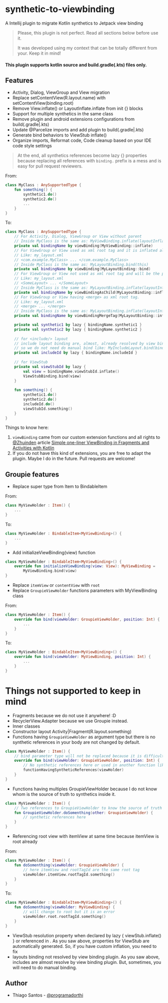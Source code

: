 # synthetic-to-viewbinding
A Intellij plugin to migrate Kotlin synthetics to Jetpack view binding

> Please, this plugin is not perfect. Read all sections below before use it.
> 
> It was developed using my context that can be totally different from your. Keep it in mind!

#### This plugin supports kotlin source and build.gradle(.kts) files only.

## Features

- Activity, Dialog, ViewGroup and View migration
- Replace setContentView(R.layout.name) with setContentView(binding.root)
- Remove View.inflate() or LayoutInflate.inflate from init {} blocks
- Support for multiple synthetics in the same class
- Remove plugin and android extensions configurations from build(.gradle|.kts)
- Update @Parcelize imports and add plugin to build(.gradle|.kts)
- Generate bind behaviors to ViewStub inflate()
- Organize imports, Reformat code, Code cleanup based on your IDE code style settings

> At the end, all synthetics references become lazy {} properties because replacing all references with `binding.` prefix is a mess and is easy for pull request reviewers.

From:
```kotlin
class MyClass : AnySupportedType {
    fun something() {
        synthetic1.do()
        synthetic2.do()
        ...
    }
}
```
To:
```kotlin
class MyClass : AnySupportedType {
    // For Activity, Dialog, ViewGroup or View without parent
    // Inside MyClass is the same as: MyViewBinding.inflate(layoutInflater)
    private val bindingName by viewBinding(MyViewBinding::inflate)
    // For ViewGroup or View used as xml root tag and it is inflated already
    // Like: my_layout.xml
    // <com.example.MyClass> ... </com.example.MyClass>
    // Inside MyClass is the same as: MyLayoutBinding.bind(this)
    private val bindingName by viewBinding(MyLayoutBinding::bind)
    // For ViewGroup or View not used as xml root tag and will be the parent
    // Like: my_layout.xml
    // <SomeLayout> ... </SomeLayout>
    // Inside MyClass is the same as: MyLayoutBinding.inflate(layoutInflater, this, true) 
    private val bindingName by viewBindingAsChild(MyLayoutBinding::inflate)
    // For ViewGroup or View having <merge> as xml root tag.
    // Like: my_layout.xml
    // <merge> ... </merge>
    // Inside MyClass is the same as: MyLayoutBinding.inflate(layoutInflater, this) 
    private val bindingName by viewBindingMergeTag(MyLayoutBinding::inflate)

    private val synthetic1 by lazy { bindingName.synthetic1 }
    private val synthetic2 by lazy { bindingName.synthetic2 }
    
    // for <include/> layout
    // include layout binding are, almost, already resolved by view binding plugin
    // so we do not need do manual bind like: MyIncludeLayout.bind(bindingName.root)
    private val includeId by lazy { bindingName.includeId }
    
    // for ViewStub
    private val viewStubId by lazy { 
        val view = bindingName.viewStubId.inflate()
        ViewStubBinding.bind(view)
    }
    
    fun something() {
        synthetic1.do()
        synthetic2.do()
        includeId.do()
        viewStubId.something()
    }
}
```

Things to know here:
1. `viewBinding` came from our custom extension functions and all rights to [@Zhuinden](https://github.com/Zhuinden/simple-stack) article [Simple one-liner ViewBinding in Fragments and Activities with Kotlin](https://medium.com/@Zhuinden/simple-one-liner-viewbinding-in-fragments-and-activities-with-kotlin-961430c6c07c)
2. If you do not have this kind of extensions, you are free to adapt the plugin. Maybe I do in the future. Pull requests are welcome!

## Groupie features

- Replace super type from Item to BindableItem<MyViewBinding>

From:
```kotlin
class MyViewHolder : Item() {
    ...
}
```
To:
```kotlin
class MyViewHolder : BindableItem<MyViewBinding>() {
    ...
}
```

- Add initializeViewBinding(view) function

```kotlin
class MyViewHolder : BindableItem<MyViewBinding>() {
    override fun initializeViewBinding(view: View): MyViewBinding =
        MyViewBinding.bind(view)
}
``` 

- Replace `itemView` or `contentView` with `root`
- Replace `GroupieViewHolder` functions parameters with MyViewBinding class

From:
```kotlin
class MyViewHolder : Item() {
    override fun bind(viewHolder: GroupieViewHolder, position: Int) {
        ...
    }
}
``` 
To:
```kotlin
class MyViewHolder : BindableItem<MyViewBinding>() {
    override fun bind(viewHolder: MyViewBinding, position: Int) {
        ...
    }
}
``` 

# Things not supported to keep in mind

- Fragments because we do not use it anywhere! :D
- RecyclerView.Adapter because we use Groupie instead.
- Inner classes
- Constructor layout Activity|Fragment(R.layout.something)
- Functions having `GroupieViewHolder` as argument type but there is no synthetic references in your body are not changed by default.
```kotlin
class MyViewHolder : Item() {
    // bind parameter type will not be replaced because it is difficult to know the view binding type
    override fun bind(viewHolder: GroupieViewHolder, position: Int) {
        // No synthetic references here or used in another function like
        functionHavingSyntheticReferences(viewHolder)
    }
}
``` 
- Functions having multiples GroupieViewHolder because I do not know whom is the source of truth to synthetics inside it.
```kotlin
class MyViewHolder : Item() {
    // Two references to GroupieViewHolder to know the source of truth to synthetics :/
    fun GroupieViewHolder.doSomenthing(other: GroupieViewHolder) {
        // synthetic references here
    }
}
``` 
- Referencing root view with itemView at same time because itemView is root already

From:
```kotlin
class MyViewHolder : Item() {
    fun doSomenthing(viewHolder: GroupieViewHolder) {
        // here itemView and rootTagId are the same root tag
        viewHolder.itemView.rootTagId.something()
    }
}
``` 
To:
```kotlin
class MyViewHolder : BindableItem<MyViewBinding>() {
    fun doSomenthing(viewHolder: MyViewBinding) {
        // will change to root but it is an error
        viewHolder.root.rootTagId.something()
    }
}
``` 
- ViewStub resolution property when declared by lazy { viewStub.inflate() } or referenced in <include/>. As you saw above, properties for ViewStub are automatically generated. So, if you have custom inflation, you need to fix
- <include/> layouts binding not resolved by view binding plugin. As you saw above, includes are almost resolve by view binding plugin. But, sometimes, you will need to do manual binding.

## Author
- Thiago Santos - [@programadorthi](https://github.com/programadorthi)